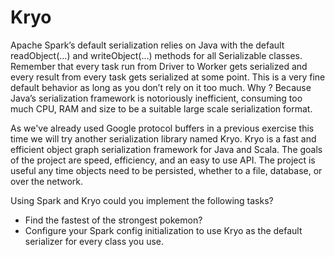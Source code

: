 # Kryo

Apache Spark’s default serialization relies on Java with the default readObject(…) and writeObject(…) methods for all Serializable classes. Remember that every task run from Driver to Worker gets serialized and every result from every task gets serialized at some point. This is a very fine default behavior as long as you don’t rely on it too much. Why ? Because Java’s serialization framework is notoriously inefficient, consuming too much CPU, RAM and size to be a suitable large scale serialization format.

As we've already used Google protocol buffers in a previous exercise this time we will try another serialization library named Kryo. Kryo is a fast and efficient object graph serialization framework for Java and Scala. The goals of the project are speed, efficiency, and an easy to use API. The project is useful any time objects need to be persisted, whether to a file, database, or over the network.

Using Spark and Kryo could you implement the following tasks?

* Find the fastest of the strongest pokemon?
* Configure your Spark config initialization to use Kryo as the default serializer for every class you use.
